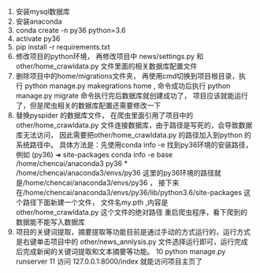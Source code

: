 1. 安装mysql数据库
2. 安装anaconda
3. conda create -n py36 python=3.6
4. activate py36
5. pip install -r requirements.txt
6. 修改项目的python环境， 再修改项目中 news/settings.py 和 other/home_crawldata.py 文件里面的相关数据库配置文件
7. 删除项目中的home/migrations文件夹，  再使用cmd切换到项目根目录，执行 python manage.py makegrations home , 命令成功后执行 python manage.py migrate 命令执行完后数据库就创建成功了，
项目应该就能运行了，但是爬虫相关的数据库配置还需要修改一下
8. 替换pyspider 的数据库文件， 在爬虫里面引用了项目中的 other/home_crawldata.py 文件连接数据库，由于路径是写死的，会导致数据库无法访问，
因此需要把other/home_crawldata.py 的路径加入到python 的系统路径中。 具体方法是：先使用conda info -e 找到py36环境的安装路径，例如
(py36) ➜  site-packages conda info -e
base                     /home/chencai/anaconda3
py36                  *  /home/chencai/anaconda3/envs/py36
这里的py36环境的路径就是/home/chencai/anaconda3/envs/py36  ，
接下来在/home/chencai/anaconda3/envs/py36/lib/python3.6/site-packages 这个路径下面新建一个文件， 文件名my.pth ,内容是 other/home_crawldata.py 这个文件的绝对路径
重启爬虫程序，看下爬到的数据能不能写入数据库
9. 项目的关键词提取，摘要提取等功能目前是通过手动的方式运行的，运行方式是右键单击项目中的 other/news_annlysis.py 文件选择运行即可，运行完成后完成新闻的关键词提取和文本摘要等功能。
10 python manage.py runserver
11 访问 127.0.0.1:8000/index 就能访问项目主页了

